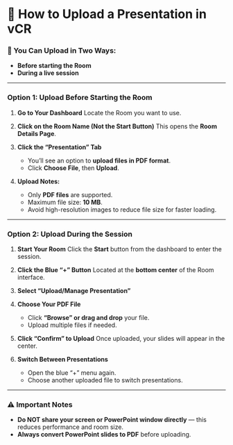 # 📄 **How to Upload a Presentation in vCR**

### 🔁 You Can Upload in Two Ways:

* **Before starting the Room**
* **During a live session**

---

###  **Option 1: Upload Before Starting the Room**

1. **Go to Your Dashboard**
   Locate the Room you want to use.

2. **Click on the Room Name (Not the Start Button)**
   This opens the **Room Details Page**.

3. **Click the “Presentation” Tab**

   * You’ll see an option to **upload files in PDF format**.
   * Click **Choose File**, then **Upload**.

4. **Upload Notes:**

   * Only **PDF files** are supported.
   * Maximum file size: **10 MB**.
   * Avoid high-resolution images to reduce file size for faster loading.

---

###  **Option 2: Upload During the Session**

1. **Start Your Room**
   Click the **Start** button from the dashboard to enter the session.

2. **Click the Blue “+” Button**
   Located at the **bottom center** of the Room interface.

3. **Select “Upload/Manage Presentation”**

4. **Choose Your PDF File**

   * Click **“Browse” or drag and drop** your file.
   * Upload multiple files if needed.

5. **Click “Confirm” to Upload**
   Once uploaded, your slides will appear in the center.

6. **Switch Between Presentations**

   * Open the blue “+” menu again.
   * Choose another uploaded file to switch presentations.

---

### ⚠ **Important Notes**

*  **Do NOT share your screen or PowerPoint window directly** — this reduces performance and room size.
*  **Always convert PowerPoint slides to PDF** before uploading.


